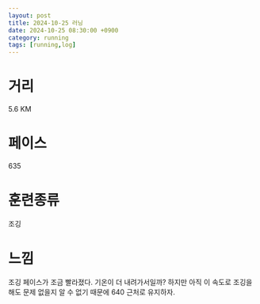 ```yaml
---
layout: post
title: 2024-10-25 러닝
date: 2024-10-25 08:30:00 +0900
category: running
tags: [running,log]
---
```

# 거리
5.6 KM
# 페이스
635
# 훈련종류
조깅
# 느낌
조깅 페이스가 조금 빨라졌다. 기온이 더 내려가서일까? 하지만 아직 이 속도로 조깅을 해도 문제 없을지 알 수 없기 때문에 640 근처로 유지하자.
